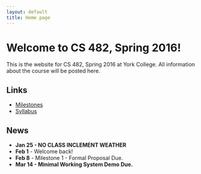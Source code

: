 ```yaml
---
layout: default
title: Home page
---
```


# Welcome to CS 482, Spring 2016!

This is the website for CS 482, Spring 2016 at York College.
All information about the course will be posted here.

## Links

* [Milestones](milestones/index.html)
* [Syllabus](syllabus.html)

## News

* **Jan 25  - NO CLASS INCLEMENT WEATHER** 
* **Feb 1** - Welcome back!
* **Feb 8** - Milestone 1 - Formal Proposal Due.
* **Mar 14 - Minimal Working System Demo Due.**

<!--
* **Mar 16 - Minimal Working System Demo Due.**
* **Apr 13 - 50% Working System Demo Due.**
* **May 11 - 12:45-2:45pm Final Working System Demo Due.**
* **May 14 - Final Report Due by 5pm.**
-->